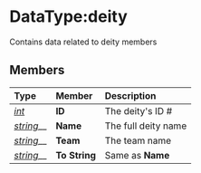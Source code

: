 # DataType:deity

Contains data related to deity members

## Members

| **Type** | **Member** | **Description** |
| :--- | :--- | :--- |
| [_int_](datatype-int.md) | **ID** | The deity's ID \# |
| [_string_](datatype-string.md)\_\_ | **Name** | The full deity name |
| [_string_](datatype-string.md)\_\_ | **Team** | The team name |
| [_string_](datatype-string.md)\_\_ | **To String** | Same as **Name** |

